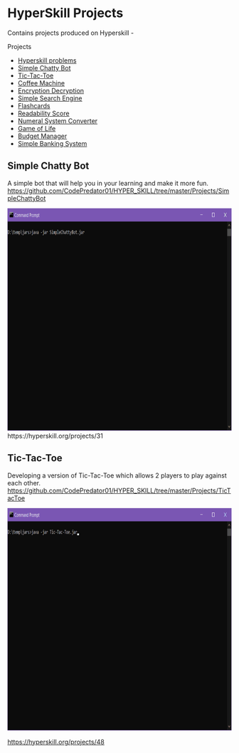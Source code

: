 # HyperSkill Projects
Contains projects produced on Hyperskill -  

<!-- START doctoc generated TOC please keep comment here to allow auto update -->
<!-- DON'T EDIT THIS SECTION, INSTEAD RE-RUN doctoc TO UPDATE -->
Projects

- [Hyperskill problems](#hyperskill-problems)
- [Simple Chatty Bot](#simple-chatty-bot)
- [Tic-Tac-Toe](#tic-tac-toe)
- [Coffee Machine](#coffee-machine)
- [Encryption Decryption](#encryption-decryption)
- [Simple Search Engine](#simple-search-engine)
- [Flashcards](#flashcards)
- [Readability Score](#readability-score)
- [Numeral System Converter](#numeral-system-converter)
- [Game of Life](#game-of-life)
- [Budget Manager](#budget-manager)
- [Simple Banking System](#simple-banking-system-in-progress)

<!-- END doctoc generated TOC please keep comment here to allow auto update -->

## Simple Chatty Bot
A simple bot that will help you in your learning and make it more fun.    
https://github.com/CodePredator01/HYPER_SKILL/tree/master/Projects/SimpleChattyBot

<img src="https://github.com/CodePredator01/HYPER_SKILL/blob/master/Projects/SimpleChattyBot/SimpleChattyBot.gif" width="800" height="500" />  
https://hyperskill.org/projects/31

## Tic-Tac-Toe
Developing a version of Tic-Tac-Toe which allows 2 players to play against each other.      
https://github.com/CodePredator01/HYPER_SKILL/tree/master/Projects/TicTacToe

<img src="https://github.com/CodePredator01/HYPER_SKILL/blob/master/Projects/TicTacToe/Tic-Tac-Toe.gif" width="800" height="500" />  

https://hyperskill.org/projects/48

